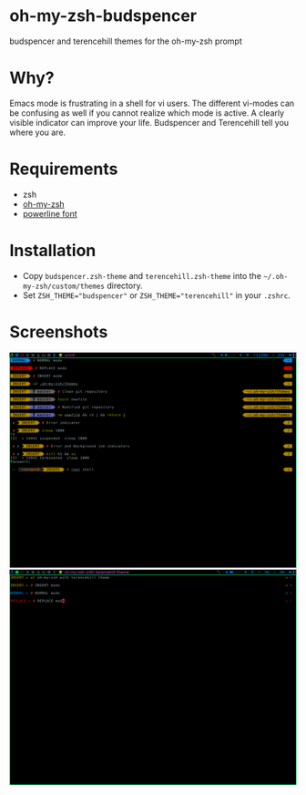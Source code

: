 oh-my-zsh-budspencer
====================

budspencer and terencehill themes for the oh-my-zsh prompt

# Why?
Emacs mode is frustrating in a shell for vi users. The different vi-modes can be
confusing as well if you cannot realize which mode is active. A clearly visible
indicator can improve your life. Budspencer and Terencehill tell you where you are.

# Requirements
* zsh
* [oh-my-zsh][1]
* [powerline font][2]

# Installation
* Copy ```budspencer.zsh-theme``` and ```terencehill.zsh-theme```
    into the ```~/.oh-my-zsh/custom/themes``` directory.
* Set ```ZSH_THEME="budspencer"``` or ```ZSH_THEME="terencehill"``` in your
    ```.zshrc```.

# Screenshots

![screenshot](https://raw.githubusercontent.com/tannhuber/oh-my-zsh-budspencer/master/budspencer.png)
![screenshot](https://raw.githubusercontent.com/tannhuber/oh-my-zsh-budspencer/master/terencehill.png)

[1]: https://github.com/robbyrussell/oh-my-zsh
[2]: https://github.com/Lokaltog/powerline-fonts
